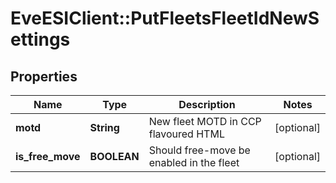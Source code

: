 # EveESIClient::PutFleetsFleetIdNewSettings

## Properties
Name | Type | Description | Notes
------------ | ------------- | ------------- | -------------
**motd** | **String** | New fleet MOTD in CCP flavoured HTML | [optional] 
**is_free_move** | **BOOLEAN** | Should free-move be enabled in the fleet | [optional] 


